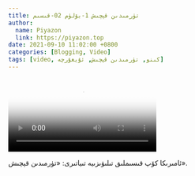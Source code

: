 ```yaml
---
title: تۈرمىدىن قېچىش 1-بۆلۈم 02-قىسىم
author:
  name: Piyazon
  link: https://piyazon.top
date: 2021-09-10 11:02:00 +0800
categories: [Blogging, Video]
tags: [video, كىنو, تۈرمىدىن قېچىش, ئۇيغۇرچە]
---
```


<style>
@import url(/assets/css/uyghur.css);
</style>

<video id="player" class="weixin_video" playsinline controls poster="https://gitlab.com/Alimjoo/cdn_img/-/raw/main/movie/pb/pb1.jpg"
  wxv="wxv_2041379768566153217" src="">

  <track kind="captions" label="English&Chinese" src="https://piyazon.top/storage/assets/subtitles/pb/s01e02.vtt" srclang="en&zh-CN"   />
</video>

ئامىرىكا كۆپ قىسىملىق تىلىۋىزىيە تىياتىرى: «تۈرمىدىن قېچىش».
